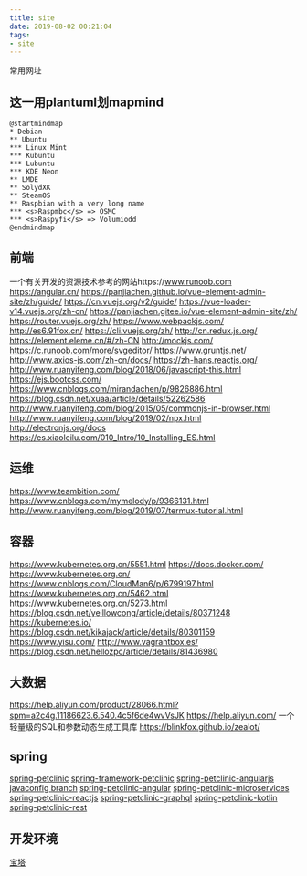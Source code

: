 ```yaml
---
title: site
date: 2019-08-02 00:21:04
tags:
- site
---
```

常用网址
<!-- more -->
## 这一用plantuml划mapmind
```puml
@startmindmap
* Debian
** Ubuntu
*** Linux Mint
*** Kubuntu
*** Lubuntu
*** KDE Neon
** LMDE
** SolydXK
** SteamOS
** Raspbian with a very long name
*** <s>Raspmbc</s> => OSMC
*** <s>Raspyfi</s> => Volumiodd
@endmindmap
```
## 前端
一个有关开发的资源技术参考的网站https://www.runoob.com
https://angular.cn/
https://panjiachen.github.io/vue-element-admin-site/zh/guide/
https://cn.vuejs.org/v2/guide/
https://vue-loader-v14.vuejs.org/zh-cn/
https://panjiachen.gitee.io/vue-element-admin-site/zh/
https://router.vuejs.org/zh/
https://www.webpackjs.com/
http://es6.91fox.cn/
https://cli.vuejs.org/zh/
http://cn.redux.js.org/
https://element.eleme.cn/#/zh-CN
http://mockjs.com/
https://c.runoob.com/more/svgeditor/
https://www.gruntjs.net/
http://www.axios-js.com/zh-cn/docs/
https://zh-hans.reactjs.org/
http://www.ruanyifeng.com/blog/2018/06/javascript-this.html
https://ejs.bootcss.com/
https://www.cnblogs.com/mirandachen/p/9826886.html
https://blog.csdn.net/xuaa/article/details/52262586
http://www.ruanyifeng.com/blog/2015/05/commonjs-in-browser.html
http://www.ruanyifeng.com/blog/2019/02/npx.html
http://electronjs.org/docs
https://es.xiaoleilu.com/010_Intro/10_Installing_ES.html
## 运维
https://www.teambition.com/
https://www.cnblogs.com/mymelody/p/9366131.html
http://www.ruanyifeng.com/blog/2019/07/termux-tutorial.html
## 容器
https://www.kubernetes.org.cn/5551.html
https://docs.docker.com/
https://www.kubernetes.org.cn/
https://www.cnblogs.com/CloudMan6/p/6799197.html
https://www.kubernetes.org.cn/5462.html
https://www.kubernetes.org.cn/5273.html
https://blog.csdn.net/yelllowcong/article/details/80371248
https://kubernetes.io/
https://blog.csdn.net/kikajack/article/details/80301159
https://www.yisu.com/
http://www.vagrantbox.es/
https://blog.csdn.net/hellozpc/article/details/81436980
## 大数据
https://help.aliyun.com/product/28066.html?spm=a2c4g.11186623.6.540.4c5f6de4wvVsJK
https://help.aliyun.com/
一个轻量级的SQL和参数动态生成工具库 https://blinkfox.github.io/zealot/
## spring
[spring-petclinic](https://github.com/spring-projects/spring-petclinic)
[spring-framework-petclinic](https://github.com/spring-petclinic/spring-framework-petclinic)
[spring-petclinic-angularjs](https://github.com/spring-petclinic/spring-petclinic-angularjs )
[javaconfig branch](https://github.com/spring-petclinic/spring-framework-petclinic/tree/javaconfig)
[spring-petclinic-angular](https://github.com/spring-petclinic/spring-petclinic-angular)
[spring-petclinic-microservices](https://github.com/spring-petclinic/spring-petclinic-microservices)
[spring-petclinic-reactjs](https://github.com/spring-petclinic/spring-petclinic-reactjs)
[spring-petclinic-graphql](https://github.com/spring-petclinic/spring-petclinic-graphql)
[spring-petclinic-kotlin](https://github.com/spring-petclinic/spring-petclinic-kotlin)
[spring-petclinic-rest](https://github.com/spring-petclinic/spring-petclinic-rest)

## 开发环境
[宝塔](https://www.bt.cn/)